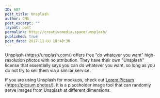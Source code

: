 ```yaml
---
ID: 607
post_title: Unsplash
author: CMS
post_excerpt: ""
layout: post
permalink: http://creativemedia.space/unsplash/
published: true
post_date: 2017-11-08 18:48:36
---
```

<a href="https://unsplash.com/">Unsplash</a> (<a href="https://unsplash.com/">https://unsplash.com/</a>) offers free "do whatever you want" high-resolution photos with no attribution. They have their own "Unsplash" license that essentially says you can do whatever you want, so long as you do not try to sell them via a similar service.

If you are using Unsplash for mockups, check out <a href="https://picsum.photos/">Lorem Picsum</a> (<a href="https://picsum.photos/">https://picsum.photos/</a>). It is a placeholder image tool that can randomly serve images from Unsplash at different dimensions.